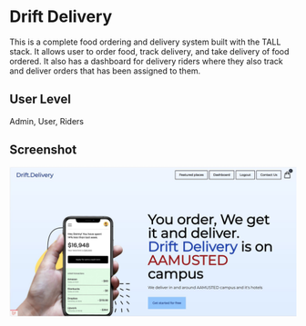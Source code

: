 # Drift Delivery

This is a complete food ordering and delivery system built with the TALL stack. It allows user to order food, track delivery, and take delivery of food ordered. It also has a dashboard for delivery riders where they also track and deliver orders that has been assigned to them.

## User Level

Admin, User, Riders 

## Screenshot

![](screenshots/landing_page.JPG)


